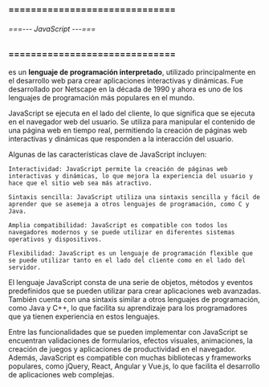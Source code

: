### ============================== ###
###### ===--- JavaScript ---=== ######
### ============================== ###

[](JavaScript) es un **lenguaje de programación interpretado**, utilizado principalmente en el desarrollo web para crear aplicaciones interactivas y dinámicas. Fue desarrollado por Netscape en la década de 1990 y ahora es uno de los lenguajes de programación más populares en el mundo.

JavaScript se ejecuta en el lado del cliente, lo que significa que se ejecuta en el navegador web del usuario. Se utiliza para manipular el contenido de una página web en tiempo real, permitiendo la creación de páginas web interactivas y dinámicas que responden a la interacción del usuario.

Algunas de las características clave de JavaScript incluyen:

	Interactividad: JavaScript permite la creación de páginas web interactivas y dinámicas, lo que mejora la experiencia del usuario y hace que el sitio web sea más atractivo.

	Sintaxis sencilla: JavaScript utiliza una sintaxis sencilla y fácil de aprender que se asemeja a otros lenguajes de programación, como C y Java.

	Amplia compatibilidad: JavaScript es compatible con todos los navegadores modernos y se puede utilizar en diferentes sistemas operativos y dispositivos.

	Flexibilidad: JavaScript es un lenguaje de programación flexible que se puede utilizar tanto en el lado del cliente como en el lado del servidor.

El lenguaje JavaScript consta de una serie de objetos, métodos y eventos predefinidos que se pueden utilizar para crear aplicaciones web avanzadas. También cuenta con una sintaxis similar a otros lenguajes de programación, como Java y C++, lo que facilita su aprendizaje para los programadores que ya tienen experiencia en estos lenguajes.

Entre las funcionalidades que se pueden implementar con JavaScript se encuentran validaciones de formularios, efectos visuales, animaciones, la creación de juegos y aplicaciones de productividad en el navegador. Además, JavaScript es compatible con muchas bibliotecas y frameworks populares, como jQuery, React, Angular y Vue.js, lo que facilita el desarrollo de aplicaciones web complejas.